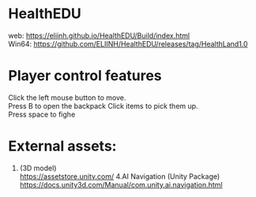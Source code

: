 # HealthEDU
web: https://eliinh.github.io/HealthEDU/Build/index.html  
Win64: https://github.com/ELIINH/HealthEDU/releases/tag/HealthLand1.0


# Player control features
Click the left mouse button to move.  
Press B to open the backpack
Click items to pick them up.  
Press space to fighe


# External assets:  
1. (3D model)  
https://assetstore.unity.com/
4.AI Navigation (Unity Package)   
https://docs.unity3d.com/Manual/com.unity.ai.navigation.html
